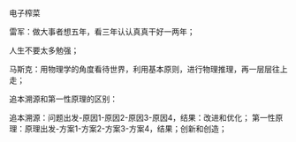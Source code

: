 电子榨菜

雷军：做大事者想五年，看三年认认真真干好一两年；

人生不要太多勉强；

马斯克：用物理学的角度看待世界，利用基本原则，进行物理推理，再一层层往上走；

追本溯源和第一性原理的区别：

追本溯源：问题出发-原因1-原因2-原因3-原因4，结果：改进和优化；
第一性原理：原理出发-方案1-方案2-方案3-方案4，结果；创新和创造；